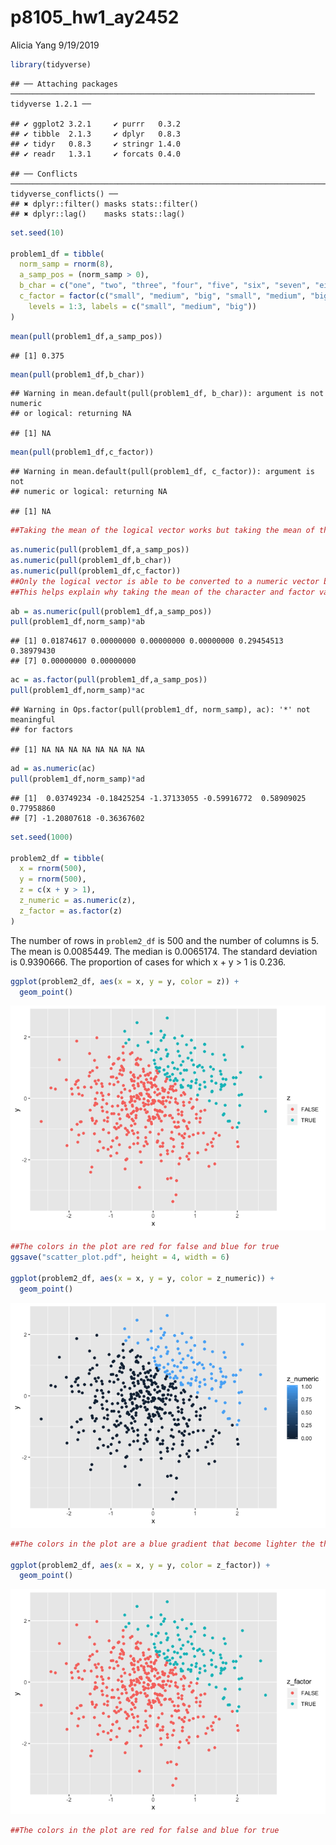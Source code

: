 p8105\_hw1\_ay2452
================
Alicia Yang
9/19/2019

``` r
library(tidyverse)
```

    ## ── Attaching packages ──────────────────────────────────────────────────────────────────── tidyverse 1.2.1 ──

    ## ✔ ggplot2 3.2.1     ✔ purrr   0.3.2
    ## ✔ tibble  2.1.3     ✔ dplyr   0.8.3
    ## ✔ tidyr   0.8.3     ✔ stringr 1.4.0
    ## ✔ readr   1.3.1     ✔ forcats 0.4.0

    ## ── Conflicts ─────────────────────────────────────────────────────────────────────── tidyverse_conflicts() ──
    ## ✖ dplyr::filter() masks stats::filter()
    ## ✖ dplyr::lag()    masks stats::lag()

``` r
set.seed(10) 

problem1_df = tibble(
  norm_samp = rnorm(8),
  a_samp_pos = (norm_samp > 0),
  b_char = c("one", "two", "three", "four", "five", "six", "seven", "eight"), 
  c_factor = factor(c("small", "medium", "big", "small", "medium", "big", "small", "medium" ), 
    levels = 1:3, labels = c("small", "medium", "big"))
)
```

``` r
mean(pull(problem1_df,a_samp_pos))
```

    ## [1] 0.375

``` r
mean(pull(problem1_df,b_char))
```

    ## Warning in mean.default(pull(problem1_df, b_char)): argument is not numeric
    ## or logical: returning NA

    ## [1] NA

``` r
mean(pull(problem1_df,c_factor))
```

    ## Warning in mean.default(pull(problem1_df, c_factor)): argument is not
    ## numeric or logical: returning NA

    ## [1] NA

``` r
##Taking the mean of the logical vector works but taking the mean of the character and factor variables does not; the error says that the 'argument is not numeric or logical'
```

``` r
as.numeric(pull(problem1_df,a_samp_pos))
as.numeric(pull(problem1_df,b_char))
as.numeric(pull(problem1_df,c_factor)) 
##Only the logical vector is able to be converted to a numeric vector because the other vectors do not consist of numbers. 
##This helps explain why taking the mean of the character and factor variables does not work since again, those vectors are not made of numbers.
```

``` r
ab = as.numeric(pull(problem1_df,a_samp_pos))
pull(problem1_df,norm_samp)*ab
```

    ## [1] 0.01874617 0.00000000 0.00000000 0.00000000 0.29454513 0.38979430
    ## [7] 0.00000000 0.00000000

``` r
ac = as.factor(pull(problem1_df,a_samp_pos))
pull(problem1_df,norm_samp)*ac
```

    ## Warning in Ops.factor(pull(problem1_df, norm_samp), ac): '*' not meaningful
    ## for factors

    ## [1] NA NA NA NA NA NA NA NA

``` r
ad = as.numeric(ac)
pull(problem1_df,norm_samp)*ad
```

    ## [1]  0.03749234 -0.18425254 -1.37133055 -0.59916772  0.58909025  0.77958860
    ## [7] -1.20807618 -0.36367602

``` r
set.seed(1000)

problem2_df = tibble(
  x = rnorm(500),
  y = rnorm(500),
  z = c(x + y > 1),
  z_numeric = as.numeric(z),
  z_factor = as.factor(z)
)
```

The number of rows in `problem2_df` is 500 and the number of columns is
5. The mean is 0.0085449. The median is 0.0065174. The standard
deviation is 0.9390666. The proportion of cases for which x + y \> 1 is
0.236.

``` r
ggplot(problem2_df, aes(x = x, y = y, color = z)) + 
  geom_point()
```

![](p8105_hmwk1_ay2452_files/figure-gfm/problem%202.2-1.png)<!-- -->

``` r
##The colors in the plot are red for false and blue for true
ggsave("scatter_plot.pdf", height = 4, width = 6)

ggplot(problem2_df, aes(x = x, y = y, color = z_numeric)) + 
  geom_point()
```

![](p8105_hmwk1_ay2452_files/figure-gfm/problem%202.2-2.png)<!-- -->

``` r
##The colors in the plot are a blue gradient that become lighter the the greater z_numeric is

ggplot(problem2_df, aes(x = x, y = y, color = z_factor)) + 
  geom_point()
```

![](p8105_hmwk1_ay2452_files/figure-gfm/problem%202.2-3.png)<!-- -->

``` r
##The colors in the plot are red for false and blue for true
```
